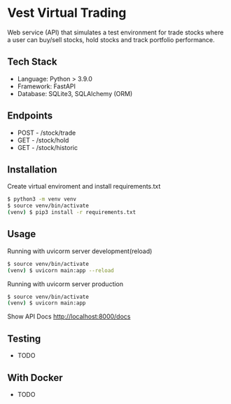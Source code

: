 # Vest Virtual Trading

Web service (API) that simulates a test environment for trade stocks where a user can buy/sell stocks, hold stocks and track portfolio performance.

## Tech Stack

- Language: Python > 3.9.0
- Framework: FastAPI
- Database: SQLite3, SQLAlchemy (ORM)

## Endpoints
- POST - /stock/trade
- GET - /stock/hold
- GET - /stock/historic

## Installation

Create virtual enviroment and install requirements.txt
```bash
$ python3 -m venv venv
$ source venv/bin/activate
(venv) $ pip3 install -r requirements.txt

```

## Usage

Running with uvicorm server development(reload)
```bash
$ source venv/bin/activate
(venv) $ uvicorn main:app --reload
```
Running with uvicorm server production
```bash
$ source venv/bin/activate
(venv) $ uvicorn main:app
```
Show API Docs
[http://localhost:8000/docs](http://localhost:8000/docs)

## Testing
- TODO

## With Docker
- TODO
